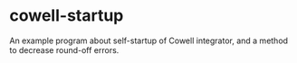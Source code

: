 # cowell-startup
An example program about self-startup of Cowell integrator, and a method to decrease round-off errors.
